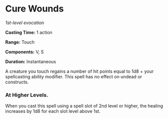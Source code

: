 # Cure Wounds
_1st-level evocation_

   
__Casting Time:__ 1 action
   
__Range:__ Touch
   
__Components:__ V, S
   
__Duration:__ Instantaneous

A creature you touch regains a number of hit points equal to 1d8 + your spellcasting ability modifier. This spell has no effect on undead or constructs.

### At Higher Levels. 
   When you cast this spell using a spell slot of 2nd level or higher, the healing increases by 1d8 for each slot level above 1st.